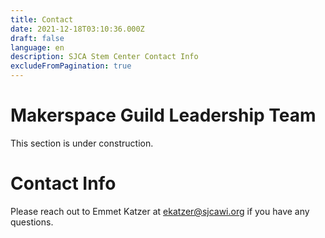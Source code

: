 ```yaml
---
title: Contact
date: 2021-12-18T03:10:36.000Z
draft: false
language: en
description: SJCA Stem Center Contact Info
excludeFromPagination: true
---
```


# Makerspace Guild Leadership Team
This section is under construction.

# Contact Info
Please reach out to Emmet Katzer at [ekatzer@sjcawi.org](mailto:ekatzer@sjcawi.org) if you have any questions.
